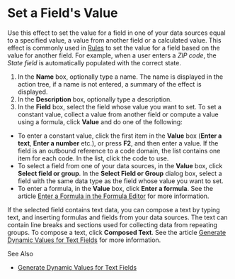 # Set a Field's Value

Use this effect to set the value for a field in one of your data sources equal to a specified value, a value from another field or a calculated value. This effect is commonly used in [Rules](../../../object-class/modify-an-object--or-identifier-domain/rules.md) to set the value for a field based on the value for another field. For example, when a user enters a *ZIP code*, the *State field* is automatically populated with the correct state.

1.  In the **Name** box, optionally type a name. The name is displayed in the action tree, if a name is not entered, a summary of the effect is displayed.
2.  In the **Description** box, optionally type a description.
3.  In the **Field** box, select the field whose value you want to set. To set a constant value, collect a value from another field or compute a value using a formula, click **Value** and do one of the following:

*   To enter a constant value, click the first item in the **Value** box (**Enter a text**, **Enter a number** etc.), or press **F2**, and then enter a value. If the field is an outbound reference to a code domain, the list contains one item for each code. In the list, click the code to use.
*   To select a field from one of your data sources, in the **Value** box, click **Select field or group**. In the **Select Field or Group** dialog box, select a field with the same data type as the field whose value you want to set.
*   To enter a formula, in the **Value** box, click **Enter a formula**. See the article [Enter a Formula in the Formula Editor](../../../common-concepts/advanced-expressions/formula-editor.md) for more information.

If the selected field contains text data, you can compose a text by typing text, and inserting formulas and fields from your data sources. The text can contain line breaks and sections used for collecting data from repeating groups. To compose a text, click **Composed Text**. See the article [Generate Dynamic Values for Text Fields](../../../../defining-the-application-model/action-orchestration/actions/effects/mk:@MSITStore:D:/WSRoot/Genus/Evolution/doc/Help/generate-dynamic-values-for-text-fields.md) for more information.

See Also

*   [Generate Dynamic Values for Text Fields](../generate-dynamic-values-for-text-fields.md)